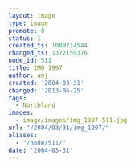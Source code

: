 ```yaml
---
layout: image
type: image
promote: 0
status: 1
created_ts: 1080714544
changed_ts: 1372159376
node_id: 511
title: IMG_1997
author: anj
created: '2004-03-31'
changed: '2013-06-25'
tags:
  - Northland
images:
  - image/images/img_1997-511.jpg
url: "/2004/03/31/img_1997/"
aliases:
  - "/node/511/"
date: '2004-03-31'
---
```


